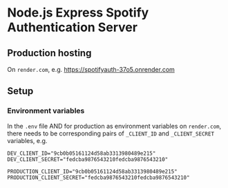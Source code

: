 # Node.js Express Spotify Authentication Server

## Production hosting

On `render.com`, e.g. https://spotifyauth-37o5.onrender.com

## Setup

### Environment variables

In the `.env` file AND for production as environment variables on `render.com`, 
there needs to be corresponding pairs of `_CLIENT_ID` and `_CLIENT_SECRET` variables, e.g.

```
DEV_CLIENT_ID="9cb0b05161124d58ab3313980489e215"
DEV_CLIENT_SECRET="fedcba9876543210fedcba9876543210"

PRODUCTION_CLIENT_ID="9cb0b05161124d58ab3313980489e215"
PRODUCTION_CLIENT_SECRET="fedcba9876543210fedcba9876543210"
```

